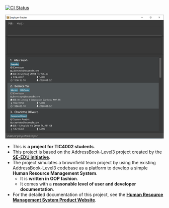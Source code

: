 [![CI Status](https://github.com/se-edu/addressbook-level3/workflows/Java%20CI/badge.svg)](https://github.com/se-edu/addressbook-level3/actions)

![Ui](docs/images/Ui.png)

* This is **a project for TIC4002 students**.
* This project is based on the AddressBook-Level3 project created by the **[SE-EDU initiative](https://se-education.org)**.
* The project simulates a brownfield team project by using the existing AddressBook-Level3 codebase as a platform to develop a simple **Human Resource Management System**.
  * It is **written in OOP fashion**.
  *  It comes with a **reasonable level of user and developer documentation**.
* For the detailed documentation of this project, see the **[Human Resource Management System Product Website](https://ay2021s2-tic4002-f18-2.github.io/tp2/)**.
